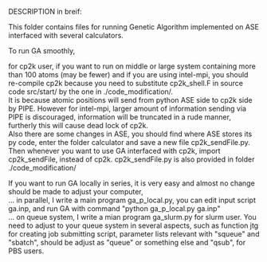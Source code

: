 DESCRIPTION in breif:

This folder contains files for running Genetic Algorithm implemented on ASE interfaced with several calculators.

To run GA smoothly, 

for cp2k user, if you want to run on middle or large system containing more than 100 atoms (may be fewer) and if you are using intel-mpi, you should re-compile cp2k because you need to substitute cp2k_shell.F in source code src/start/ by the one in ./code_modification/.  
It is because atomic positions will send from python ASE side to cp2k side by PIPE. However for intel-mpi, larger amount of information sending via PIPE is discouraged, information will be truncated in a rude manner, furtherly this will cause dead lock of cp2k.  
Also there are some changes in ASE, you should find where ASE stores its py code, enter the folder calculator and save a new file cp2k_sendFile.py. Then whenever you want to use GA interfaced with cp2k, import cp2k_sendFile, instead of cp2k. cp2k_sendFile.py is also provided in folder ./code_modification/  
  
If you want to run GA locally in series, it is very easy and almost no change should be made to adjust your computer,  
                          ... in parallel, I write a main program ga_p_local.py, you can edit input script ga.inp, and run GA with command "python ga_p_local.py ga.inp"  
                  ... on queue system, I write a mian program ga_slurm.py for slurm user. You need to adjust to your queue system in several aspects, such as function jtg for creating job submitting script, parameter lists relevant with "squeue" and "sbatch", should be adjust as "queue" or something else and "qsub", for PBS users.  
                      
